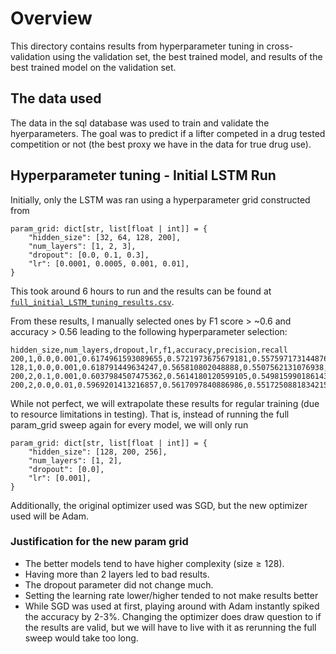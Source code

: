 # Overview
This directory contains results from hyperparameter tuning in cross-validation using the validation set, the best trained model, and results of the best trained model on the validation set.

## The data used
The data in the sql database was used to train and validate the hyerparameters. The goal was to predict if a lifter competed in a drug tested competition or not (the best proxy we have in the data for true drug use).

## Hyperparameter tuning - Initial LSTM Run
Initially, only the LSTM was ran using a hyperparameter grid constructed from
```
param_grid: dict[str, list[float | int]] = {
    "hidden_size": [32, 64, 128, 200],
    "num_layers": [1, 2, 3],
    "dropout": [0.0, 0.1, 0.3],
    "lr": [0.0001, 0.0005, 0.001, 0.01],
}
```
This took around 6 hours to run and the results can be found at [`full_initial_LSTM_tuning_results.csv`](./full_initial_LSTM_tuning_results.csv).

From these results, I manually selected ones by F1 score > ~0.6 and accuracy > 0.56 leading to the following hyperparameter selection:
```
hidden_size,num_layers,dropout,lr,f1,accuracy,precision,recall
200,1,0.0,0.001,0.6174961593089655,0.5721973675679181,0.5575971731448763,0.6918130744000259
128,1,0.0,0.001,0.618791449634247,0.565810802048888,0.5507562131076938,0.7060046114376644
200,2,0.1,0.001,0.6037984507475362,0.5614180120599105,0.5498159901861432,0.6695352839931153
200,2,0.0,0.01,0.5969201413216857,0.5617097840886986,0.5517250881834215,0.6501802357678693
```
While not perfect, we will extrapolate these results for regular training (due to resource limitations in testing). That is, instead of running the full param_grid sweep again for every model, we will only run
```
param_grid: dict[str, list[float | int]] = {
    "hidden_size": [128, 200, 256],
    "num_layers": [1, 2],
    "dropout": [0.0],
    "lr": [0.001],
}
```
Additionally, the original optimizer used was SGD, but the new optimizer used will be Adam.
### Justification for the new param grid
* The better models tend to have higher complexity ($\text{size}\geq 128$).
* Having more than 2 layers led to bad results.
* The dropout parameter did not change much.
* Setting the learning rate lower/higher tended to not make results better
* While SGD was used at first, playing around with Adam instantly spiked the accuracy by 2-3%. Changing the optimizer does draw question to if the results are valid, but we will have to live with it as rerunning the full sweep would take too long.
